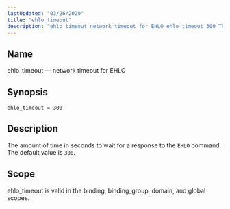 ```yaml
---
lastUpdated: "03/26/2020"
title: "ehlo_timeout"
description: "ehlo timeout network timeout for EHLO ehlo timeout 300 The amount of time in seconds to wait for a response to the EHLO command The default value is 300 ehlo timeout is valid in the binding binding group domain and global scopes..."
---
```


<a name="conf.ref.ehlo_timeout"></a> 
## Name

ehlo_timeout — network timeout for EHLO

## Synopsis

`ehlo_timeout = 300`

<a name="idp24467632"></a> 
## Description

The amount of time in seconds to wait for a response to the `EHLO` command. The default value is `300`.

<a name="idp24470400"></a> 
## Scope

ehlo_timeout is valid in the binding, binding_group, domain, and global scopes.